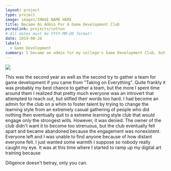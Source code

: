 ```yaml
---
layout: project
type: project
image: images/IMAGE NAME HERE
title: Became An Admin For A Game Development Club
permalink: projects/cotton
# All dates must be YYYY-MM-DD format!
date: 2019-08-28
labels:
  - Game Development
summary: I became an admin for my college's Game Development Club, but I was sorely dissapointed.
---
```


<img class="ui image" src="{{ site.baseurl }}/images/IMAGE NAME HERE">

This was the second year as well as the second try to gather a team for game development if you came from "Taking on Everything". Quite frankly it was probably my best chance to gather a team, but the more I spent time around them I realized that pretty much everyone was an introvert that attempted to reach out, but stifled their words too hard. I had become an admin for the club on a whim to foster talent by trying to change the learning style from an extremely casual gathering of people who did nothing then eventually quit to a extreme learning style club that would engage only the strongest wills. However, it was denied. The owner of the club didn't want it to become too strenuous, but the club eventually fell apart and became abandoned because the engagement was nonexistent. Everyone left and I was unable to find anyone because of how distant everyone felt. I just wanted some warmth I suppose so nobody really caught my eye. It was at this time where I started to ramp up my digital art training because

Diligence doesn't betray, only you can.

